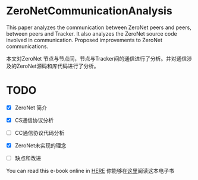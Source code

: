 # ZeroNetCommunicationAnalysis

This paper analyzes the communication between ZeroNet peers and peers, between peers and Tracker. It also analyzes the ZeroNet source code involved in communication. Proposed improvements to ZeroNet communications.

本文对ZeroNet 节点与节点间，节点与Tracker间的通信进行了分析。并对通信涉及的ZeroNet源码和库代码进行了分析。



# TODO

- [x] ZeroNet 简介

- [x] CS通信协议分析

- [ ] CC通信协议代码分析

- [x] ZeroNet未实现的理念

- [ ] 缺点和改进

You can read this e-book online in [HERE](https://taibiaoguo.gitbooks.io/zeronetcommunicationanalysis/content/)
你能够在[这里](https://taibiaoguo.gitbooks.io/zeronetcommunicationanalysis/content/)阅读这本电子书
